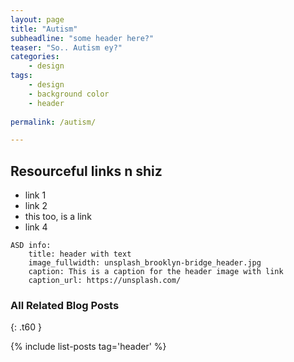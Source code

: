 ```yaml
---
layout: page
title: "Autism"
subheadline: "some header here?"
teaser: "So.. Autism ey?"
categories:
    - design
tags:
    - design
    - background color
    - header
    
permalink: /autism/

---
```

<!--more-->

## Resourceful links n shiz

* link 1
* link 2
* this too, is a link
* link 4

~~~
ASD info:
    title: header with text
    image_fullwidth: unsplash_brooklyn-bridge_header.jpg
    caption: This is a caption for the header image with link
    caption_url: https://unsplash.com/
~~~

### All Related Blog Posts
{: .t60 }

{% include list-posts tag='header' %}
